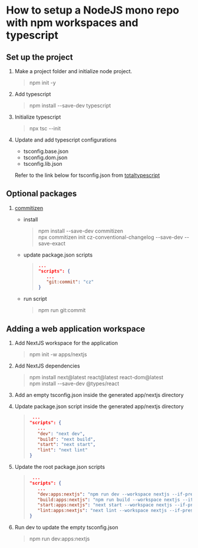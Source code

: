 # How to setup a NodeJS mono repo with npm workspaces and typescript

## Set up the project

1. Make a project folder and initialize node project.

   > npm init -y

2. Add typescript

   > npm install --save-dev typescript

3. Initialize typescript

   > npx tsc --init

4. Update and add typescript configurations

   - tsconfig.base.json
   - tsconfig.dom.json
   - tsconfig.lib.json

   Refer to the link below for tsconfig.json from [totaltypescript](https://www.totaltypescript.com/tsconfig-cheat-sheet)

## Optional packages

1. [commitizen](https://github.com/commitizen/cz-cli)

   - install
     > npm install --save-dev commitizen  
     > npx commitizen init cz-conventional-changelog --save-dev --save-exact
   - update package.json scripts

     > ```json
     > ...
     > "scripts": {
     >    ...
     >    "git:commit": "cz"
     > }
     > ```

   - run script

     > npm run git:commit

## Adding a web application workspace

1. Add NextJS workspace for the application

   > npm init -w apps/nextjs

2. Add NextJS dependencies

   > npm install next@latest react@latest react-dom@latest  
   > npm install --save-dev @types/react

3. Add an empty tsconfig.json inside the generated app/nextjs directory
4. Update package.json script inside the generated app/nextjs directory

   > ```json
   >  ...
   > "scripts": {
   >    ...
   >    "dev": "next dev",
   >    "build": "next build",
   >    "start": "next start",
   >    "lint": "next lint"
   > }
   >
   > ```

5. Update the root package.json scripts

   > ```json
   >  ...
   > "scripts": {
   >    ...
   >    "dev:apps:nextjs": "npm run dev --workspace nextjs --if-present",
   >    "build:apps:nextjs": "npm run build --workspace nextjs --if-present",
   >    "start:apps:nextjs": "next start --workspace nextjs --if-present",
   >    "lint:apps:nextjs": "next lint --workspace nextjs --if-present"
   > }
   > ```

6. Run dev to update the empty tsconfig.json
   > npm run dev:apps:nextjs
